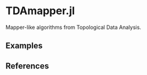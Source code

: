# TDAmapper.jl
 
Mapper-like algorithms from Topological Data Analysis.

## Examples

## References
